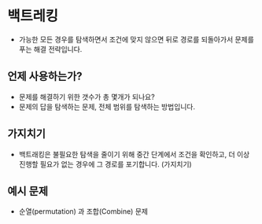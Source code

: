 # 백트레킹

- 가능한 모든 경우를 탐색하면서 조건에 맞지 않으면 뒤로 경로를 되돌아가서 문제를 푸는 해결 전략입니다.

## 언제 사용하는가?
- 문제를 해결하기 위한 갯수가 총 몇개가 되나요?
- 문제의 답을 탐색하는 문제, 전체 범위를 탐색하는 방법입니다.

## 가지치기
- 백트래킹은 불필요한 탐색을 줄이기 위해 중간 단계에서 조건을 확인하고, 더 이상 진행할 필요가 없는 경우에 그 경로를 포기합니다. (가지치기)

## 예시 문제

- 순열(permutation) 과 조합(Combine) 문제